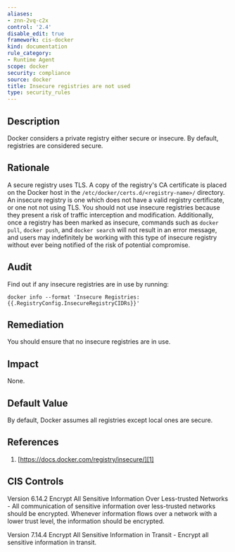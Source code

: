 ```yaml
---
aliases:
- znn-2vq-c2x
control: '2.4'
disable_edit: true
framework: cis-docker
kind: documentation
rule_category:
- Runtime Agent
scope: docker
security: compliance
source: docker
title: Insecure registries are not used
type: security_rules
---
```


## Description

Docker considers a private registry either secure or insecure. By default, registries are considered secure.

## Rationale

A secure registry uses TLS. A copy of the registry's CA certificate is placed on the Docker host in the `/etc/docker/certs.d/<registry-name>/` directory. An insecure registry is one which does not have a valid registry certificate, or one not not using TLS. You should not use insecure registries because they present a risk of traffic interception and modification. Additionally, once a registry has been marked as insecure, commands such as `docker pull`, `docker push`, and `docker search` will not result in an error message, and users may indefinitely be working with this type of insecure registry without ever being notified of the risk of potential compromise.

## Audit

Find out if any insecure registries are in use by running: 
```
docker info --format 'Insecure Registries: {{.RegistryConfig.InsecureRegistryCIDRs}}'
```

## Remediation

You should ensure that no insecure registries are in use.

## Impact

None.

## Default Value

By default, Docker assumes all registries except local ones are secure.

## References

1. [https://docs.docker.com/registry/insecure/][1]

## CIS Controls

Version 6.14.2 Encrypt All Sensitive Information Over Less-trusted Networks - All communication of sensitive information over less-trusted networks should be encrypted. Whenever information flows over a network with a lower trust level, the information should be encrypted. 

Version 7.14.4 Encrypt All Sensitive Information in Transit - Encrypt all sensitive information in transit.                

[1]: https://docs.docker.com/registry/insecure/
